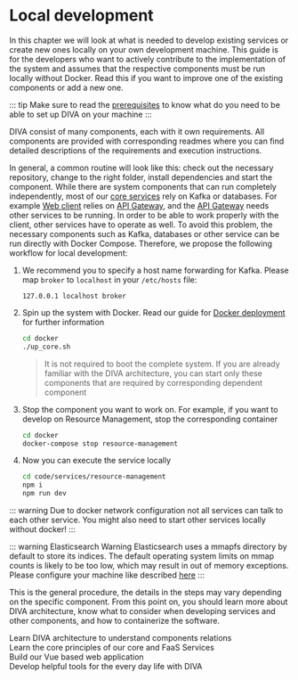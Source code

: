 # Local development

In this chapter we will look at what is needed to develop existing services or create new ones locally on your own development machine.
This guide is for the developers who want to actively contribute to the implementation of the system and assumes that the respective components must be run locally without Docker. Read this if you want to improve one of the existing components or add a new one.

::: tip
Make sure to read the [prerequisites](/dev-docs/deployment/) to know what do you need to be able to set up DIVA on your machine
:::

DIVA consist of many components, each with it own requirements.
All components are provided with  corresponding readmes where you can find detailed descriptions of the requirements and execution instructions.

In general, a common routine will look like this: check out the necessary repository, change to the right folder, install dependencies and start the component.
While there are system components that can run completely independently, most of our [core services](../architecture/services.md#core-services) rely on Kafka or databases.
For example [Web client](../architecture/web-client.md) relies on [API Gateway](../architecture/gateway.md), and the [API Gateway](../architecture/gateway.md) needs
other services to be running.
In order to be able to work properly with the client, other services have to operate as well.
To avoid this problem, the necessary components such as Kafka, databases or other service can be run directly with Docker Compose.
Therefore, we propose the following workflow for local development:

1. We recommend you to specify a host name forwarding for Kafka. Please map `broker` to `localhost` in your `/etc/hosts` file:

   ```text
   127.0.0.1 localhost broker
   ```

2. Spin up the system with Docker. Read our guide for [Docker deployment](./docker.md) for further information

   ```bash
   cd docker
   ./up_core.sh
   ```

   >It is not required to boot the complete system. If you are already familiar with the DIVA architecture, you can start only
   > these components that are required by corresponding dependent component

3. Stop the component you want to work on. For example, if you want to develop on Resource Management, stop the corresponding container

   ```bash
   cd docker
   docker-compose stop resource-management
   ```

4. Now you can execute the service locally

   ```bash
   cd code/services/resource-management
   npm i
   npm run dev
   ```

::: warning
Due to docker network configuration not all services can talk to each other service.
You might also need to start other services locally without docker!
:::

::: warning Elasticsearch Warning
Elasticsearch uses a mmapfs directory by default to store its indices. The default operating system limits on mmap counts is likely to be too low, which may result in out of memory exceptions. Please configure your machine like described [here](https://www.elastic.co/guide/en/elasticsearch/reference/current/vm-max-map-count.html)
:::

This is the general procedure, the details in the steps may vary depending on the specific component. From this point on, 
you should learn more about DIVA architecture, know what to consider when developing services and other components, and 
how to containerize the software. 

<div class="grid grid-cols-1 md:grid-cols-2 gap-3">
  <div>
    <CardLink link="/dev-docs/architecture" title="Architecture overview">
      Learn DIVA architecture to understand components relations
    </CardLink>
  </div>
  <div>
    <CardLink class="fill" link="/dev-docs/architecture/services.html#services" title="Services development">
      Learn the core principles of our core and FaaS Services
    </CardLink>
  </div>
<div>
    <CardLink link="/dev-docs/architecture/web-client.html" title="Web client">
      Build our Vue based web application
    </CardLink>
  </div>
  <div>
    <CardLink class="fill" link="/dev-docs/architecture/tooling.html#services" title="DIVA tools">
      Develop helpful tools for the every day life with DIVA
    </CardLink>
  </div>
</div>